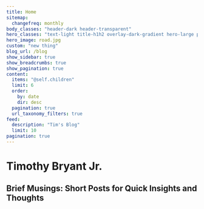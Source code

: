```yaml
---
title: Home
sitemap:
  changefreq: monthly
body_classes: "header-dark header-transparent"
hero_classes: "text-light title-h1h2 overlay-dark-gradient hero-large parallax"
hero_image: road.jpg
custom: "new thing"
blog_url: /blog
show_sidebar: true
show_breadcrumbs: true
show_pagination: true
content:
  items: "@self.children"
  limit: 6
  order:
    by: date
    dir: desc
  pagination: true
  url_taxonomy_filters: true
feed:
  description: "Tim's Blog"
  limit: 10
pagination: true
---
```


# **Timothy Bryant Jr.**

## Brief Musings: Short Posts for Quick Insights and Thoughts
